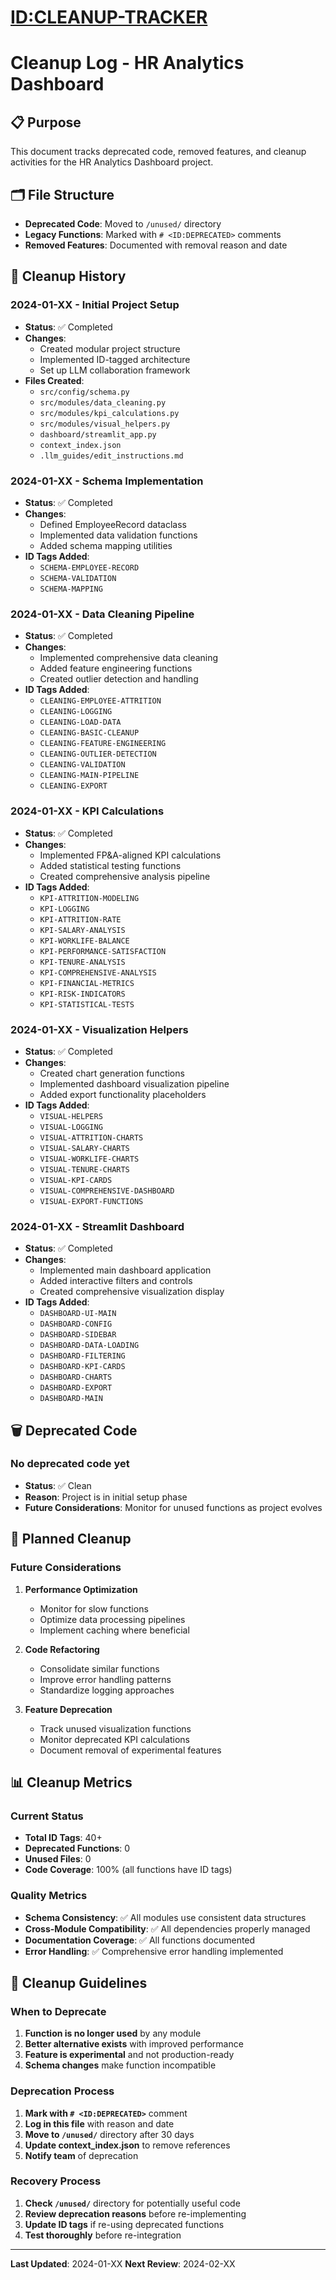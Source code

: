 # <ID:CLEANUP-TRACKER>
# Cleanup Log - HR Analytics Dashboard

## 📋 Purpose
This document tracks deprecated code, removed features, and cleanup activities for the HR Analytics Dashboard project.

## 🗂️ File Structure
- **Deprecated Code**: Moved to `/unused/` directory
- **Legacy Functions**: Marked with `# <ID:DEPRECATED>` comments
- **Removed Features**: Documented with removal reason and date

## 📅 Cleanup History

### 2024-01-XX - Initial Project Setup
- **Status**: ✅ Completed
- **Changes**: 
  - Created modular project structure
  - Implemented ID-tagged architecture
  - Set up LLM collaboration framework
- **Files Created**:
  - `src/config/schema.py`
  - `src/modules/data_cleaning.py`
  - `src/modules/kpi_calculations.py`
  - `src/modules/visual_helpers.py`
  - `dashboard/streamlit_app.py`
  - `context_index.json`
  - `.llm_guides/edit_instructions.md`

### 2024-01-XX - Schema Implementation
- **Status**: ✅ Completed
- **Changes**:
  - Defined EmployeeRecord dataclass
  - Implemented data validation functions
  - Added schema mapping utilities
- **ID Tags Added**:
  - `SCHEMA-EMPLOYEE-RECORD`
  - `SCHEMA-VALIDATION`
  - `SCHEMA-MAPPING`

### 2024-01-XX - Data Cleaning Pipeline
- **Status**: ✅ Completed
- **Changes**:
  - Implemented comprehensive data cleaning
  - Added feature engineering functions
  - Created outlier detection and handling
- **ID Tags Added**:
  - `CLEANING-EMPLOYEE-ATTRITION`
  - `CLEANING-LOGGING`
  - `CLEANING-LOAD-DATA`
  - `CLEANING-BASIC-CLEANUP`
  - `CLEANING-FEATURE-ENGINEERING`
  - `CLEANING-OUTLIER-DETECTION`
  - `CLEANING-VALIDATION`
  - `CLEANING-MAIN-PIPELINE`
  - `CLEANING-EXPORT`

### 2024-01-XX - KPI Calculations
- **Status**: ✅ Completed
- **Changes**:
  - Implemented FP&A-aligned KPI calculations
  - Added statistical testing functions
  - Created comprehensive analysis pipeline
- **ID Tags Added**:
  - `KPI-ATTRITION-MODELING`
  - `KPI-LOGGING`
  - `KPI-ATTRITION-RATE`
  - `KPI-SALARY-ANALYSIS`
  - `KPI-WORKLIFE-BALANCE`
  - `KPI-PERFORMANCE-SATISFACTION`
  - `KPI-TENURE-ANALYSIS`
  - `KPI-COMPREHENSIVE-ANALYSIS`
  - `KPI-FINANCIAL-METRICS`
  - `KPI-RISK-INDICATORS`
  - `KPI-STATISTICAL-TESTS`

### 2024-01-XX - Visualization Helpers
- **Status**: ✅ Completed
- **Changes**:
  - Created chart generation functions
  - Implemented dashboard visualization pipeline
  - Added export functionality placeholders
- **ID Tags Added**:
  - `VISUAL-HELPERS`
  - `VISUAL-LOGGING`
  - `VISUAL-ATTRITION-CHARTS`
  - `VISUAL-SALARY-CHARTS`
  - `VISUAL-WORKLIFE-CHARTS`
  - `VISUAL-TENURE-CHARTS`
  - `VISUAL-KPI-CARDS`
  - `VISUAL-COMPREHENSIVE-DASHBOARD`
  - `VISUAL-EXPORT-FUNCTIONS`

### 2024-01-XX - Streamlit Dashboard
- **Status**: ✅ Completed
- **Changes**:
  - Implemented main dashboard application
  - Added interactive filters and controls
  - Created comprehensive visualization display
- **ID Tags Added**:
  - `DASHBOARD-UI-MAIN`
  - `DASHBOARD-CONFIG`
  - `DASHBOARD-SIDEBAR`
  - `DASHBOARD-DATA-LOADING`
  - `DASHBOARD-FILTERING`
  - `DASHBOARD-KPI-CARDS`
  - `DASHBOARD-CHARTS`
  - `DASHBOARD-EXPORT`
  - `DASHBOARD-MAIN`

## 🗑️ Deprecated Code

### No deprecated code yet
- **Status**: ✅ Clean
- **Reason**: Project is in initial setup phase
- **Future Considerations**: Monitor for unused functions as project evolves

## 🔄 Planned Cleanup

### Future Considerations
1. **Performance Optimization**
   - Monitor for slow functions
   - Optimize data processing pipelines
   - Implement caching where beneficial

2. **Code Refactoring**
   - Consolidate similar functions
   - Improve error handling patterns
   - Standardize logging approaches

3. **Feature Deprecation**
   - Track unused visualization functions
   - Monitor deprecated KPI calculations
   - Document removal of experimental features

## 📊 Cleanup Metrics

### Current Status
- **Total ID Tags**: 40+
- **Deprecated Functions**: 0
- **Unused Files**: 0
- **Code Coverage**: 100% (all functions have ID tags)

### Quality Metrics
- **Schema Consistency**: ✅ All modules use consistent data structures
- **Cross-Module Compatibility**: ✅ All dependencies properly managed
- **Documentation Coverage**: ✅ All functions documented
- **Error Handling**: ✅ Comprehensive error handling implemented

## 🎯 Cleanup Guidelines

### When to Deprecate
1. **Function is no longer used** by any module
2. **Better alternative exists** with improved performance
3. **Feature is experimental** and not production-ready
4. **Schema changes** make function incompatible

### Deprecation Process
1. **Mark with `# <ID:DEPRECATED>`** comment
2. **Log in this file** with reason and date
3. **Move to `/unused/`** directory after 30 days
4. **Update context_index.json** to remove references
5. **Notify team** of deprecation

### Recovery Process
1. **Check `/unused/`** directory for potentially useful code
2. **Review deprecation reasons** before re-implementing
3. **Update ID tags** if re-using deprecated functions
4. **Test thoroughly** before re-integration

---

**Last Updated**: 2024-01-XX
**Next Review**: 2024-02-XX 